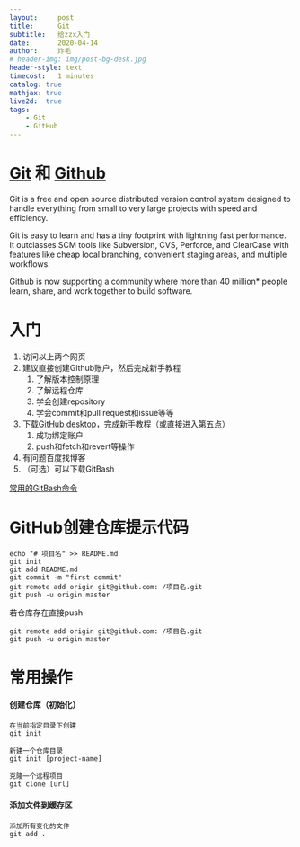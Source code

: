 ```yaml
---
layout:     post
title:      Git
subtitle:   给zzx入门
date:       2020-04-14
author:     炸毛
# header-img: img/post-bg-desk.jpg
header-style: text
timecost:   1 minutes
catalog: true
mathjax: true
live2d:  true
tags:
    - Git
    - GitHub
---
```


# [Git](https://git-scm.com/) 和 [Github](https://github.com/)

Git is a free and open source distributed version control system designed to handle everything from small to very large projects with speed and efficiency.

Git is easy to learn and has a tiny footprint with lightning fast performance. It outclasses SCM tools like Subversion, CVS, Perforce, and ClearCase with features like cheap local branching, convenient staging areas, and multiple workflows.

Github is now supporting a community where more than 40 million* people learn, share, and work together to build software.

# 入门

1. 访问以上两个网页
2. 建议直接创建Github账户，然后完成新手教程
   1. 了解版本控制原理
   2. 了解远程仓库
   3. 学会创建repository
   4. 学会commit和pull request和issue等等
3. 下载[GitHub desktop](https://desktop.github.com/)，完成新手教程（或直接进入第五点）
   1. 成功绑定账户
   2. push和fetch和revert等操作
4. 有问题百度找博客
5. （可选）可以下载GitBash



[常用的GitBash命令](https://whaohan.github.io/2020/02/15/gitbush/)

# GitHub创建仓库提示代码

	echo "# 项目名" >> README.md
	git init
	git add README.md
	git commit -m "first commit"
	git remote add origin git@github.com: /项目名.git
	git push -u origin master

若仓库存在直接push

	git remote add origin git@github.com: /项目名.git
	git push -u origin master


# 常用操作

#### 创建仓库（初始化）
	在当前指定目录下创建
	git init
	
	新建一个仓库目录
	git init [project-name]
	
	克隆一个远程项目
	git clone [url]
	
#### 添加文件到缓存区

	添加所有变化的文件
 	git add .